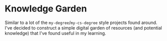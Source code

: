# Knowledge Garden

Similar to a lot of the `my-degree`/`my-cs-degree` style projects found around. I've decided to construct a simple digital garden of resources (and potential knowledge) that I've found useful in my learning.


